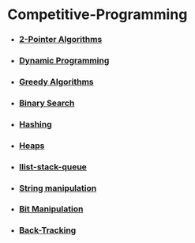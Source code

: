 # Competitive-Programming

- ### [2-Pointer Algorithms](https://github.com/Omanshu840/Competitive-Programming/tree/master/InterviewBit/2-Pointer-Algo)

- ### [Dynamic Programming](https://github.com/Omanshu840/Competitive-Programming/tree/master/InterviewBit/Dynamic%20Programming)

- ### [Greedy Algorithms](https://github.com/Omanshu840/Competitive-Programming/tree/master/InterviewBit/Greedy-Algo)

- ### [Binary Search](https://github.com/Omanshu840/Competitive-Programming/tree/master/InterviewBit/Binary%20Search) 

- ### [Hashing](https://github.com/Omanshu840/Competitive-Programming/tree/master/InterviewBit/Hashing)

- ### [Heaps](https://github.com/Omanshu840/Competitive-Programming/tree/master/InterviewBit/Heaps)

- ### [llist-stack-queue](https://github.com/Omanshu840/Competitive-Programming/tree/master/InterviewBit/llist-stack-queue)

- ### [String manipulation](https://github.com/Omanshu840/Competitive-Programming/tree/master/InterviewBit/String-Manipulation)

- ### [Bit Manipulation](https://github.com/Omanshu840/Competitive-Programming/tree/master/InterviewBit/Bit%20Manipulation)

- ### [Back-Tracking](https://github.com/Omanshu840/Competitive-Programming/tree/master/InterviewBit/Back-Tracking)


